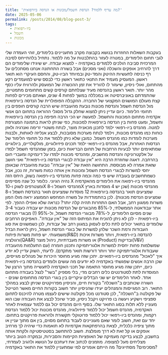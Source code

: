 ```yaml
---
title: 'מה עדיף ללמוד? הנדסת חשמל/מכונות או הנדסה ביורפואית?'
date: 2025-05-06
permalink: /posts/2014/08/blog-post-3/
tags:
  - ביו-רפואית
  - חשמל
  - מכונות
---
```


בעקבות השאלות החוזרות בנושא בקבוצה מקרב מתעניינים בלימודים, זוהי העמדה שלי לגבי תחום הלימודים, במטרה לעזור בהתלבטות על מה ללמוד.
נתחיל בלהתייחס לסיבה המרכזית סביבה הולכים ללמודים באקדמיה - למצוא עבודה. יש שיגידו שלימודים הם דרך להרחיב אופקים והשכלה (ואני מסכים) אבל בשורה התחתונה אנחנו מסתכלים על רף כניסה לתעשיות ההיטק והמד-טק ובמיוחד הביו-טק, והחסם העיקרי הוא תואר ראשון.
המעסיק מעמיד את התנאי כתואר ראשון כדי לבסס שיש למועמדים רקע מהתחום, ואולי ניסיון, שיעזור לו להוריד את זמן ההכשרה של המועסק ולהרוויח עליו כסף מהר יותר. תואר ראשון בהנדסה מעיד שצלחתם קורסים קשים מתחומים מתמטיים, שהתמדתם באוניברסיטה או במכללה במשך לפחות 4 שנים, ושאתם מכירים לפחות קצת מעולם המושגים המקצועי של החברה.
ההקבלה הפופולרית של הנדסה ביורפואית מול הנדסת חשמל והנדסת מכונות נובעת מהעובדה שיש הרבה קורסים חופפים בין תחומי הלימוד. כיום עדיין ניתן למצוא שחלק גדול מסגלי ההוראה בתחום הם אנשי אקדמיה מתחום המכונות והחשמל. למעשה יש הכי הרבה חפיפה בין הנדסה ביורפואית וחשמל, ומעט פחות בין הנדסה ביורפואית למכונות, כפי שניתן לראות בתמונה המצורפת למטה. מהנדס ביו-רפואי ילמד לתכנן מכאנית מוצר, לנתח משטרי זרימה ואנרגיה ולאזן כוחות כמו מהנדס מכונות, וילמד לנתח מערכות מסובכות, לבצע אנליזה לאותות, ולבנות מערכות לומדות כמו מהנדס חשמל. כמובן שלא ניתן ללמוד את כל תחומי הלימוד של הנדסות האחרות, אבל מהנדס ביו-רפואי ילמד תכנים פיזיולוגיים, מולקולריים, ביולוגיים שמתאימים יותר לבעיות הרחבות של תחום הבריאות כיום, בזמן שמהנדסי חשמל ילמדו על אלקטרוניקה והנדסת מחשבים, ומהנדסי מכונות ילמדו על דינמיקה ומעברי חום בהרחבה.
דאגה שחוזרת הרבה היא "אין עבודה לבוגרי הנדסה ביו-רפואית" ואני חושב שזאת אמרה לא מבוססת. התחושה הזאת של "אין עבודה" נובעת מהעובדה שבאופן יחסי למשרות לבוגרי הנדסת חשמל ומכונות אין אותה כמות משרות, זה נכון, אבל כשמתחשבים בעובדה שיש פי כמה וכמה *פחות* מהנדסי ביו-רפואה בשוק, היחס הזה נהיה הגיוני. כלומר כל שנה מסיימים X מהנדסי ביו-רפואה את הלימודים מהאקדמיה ומצטרפים לשוק ו-10X מהנדסי חשמל ו-8X מהנדסי מכונות (שכן יש 4 מוסדות בארץ שמציעים תואר בהנדסה ביורפואית 12 מוסדות שמציעים תואר בהנדסת חשמל ו-8 שמציעים הנדסת מכונות). לכן בהתמודדות על משרה המחפש הממוצע יראה מולו המון משרות ממגוון רחב, אבל האם התחרות תהיה קלה יותר? כנראה שלא ואפילו ההפך.
לפי אתר עבודאטה הממשלתי, ל-85% מהבוגרים של הנדסת מכונות יש עבודה כעבור 3-4 שנים מסיום הלימודים, ל-78% מבוגרי הנדסת חשמל, ול-95% (!) מבוגרי הנדסה ביו-רפואית - לכן לא ניתן להוכיח את המיתוס הזה של "אין עבודה".
האפיקים הרחבים שלומדים בתואר יכולים לתת כלים לעסוק במגוון רחב של עבודות, לכן כשמשווים את סוג העבודות ורמת השכר שלהן למשרות של בוגרי הנדסת חשמל, ניתן לראות הבדל משמעותי. יש פחות משרות פיתוח(R&D) להנדסה ביו-רפואית, ויותר משרות איכות ורגולציה(QA&R) או משרות מעבדתיות, ניהול מוצר (Product) ובדיקות(V&V) שמשלמות פחות יחסית למשרות אלגוריתמיקה ותכנון חומרה (עם התעלמות מהעובדה שעבודות אלגוריתמיקה יותר ויותר דורשות תואר מתקדם).
לדעתי, השוק עדיין לא יודע איך "לאכול" מהנדסים ביו-רפואיים. יתכן שזה מגיע מחוסר היכרות של מנהלים מגייסים, שכן הרבה אנשים שפגשתי באקדמיה לא יודעים מה עושים ולומדים בהנדסה ביו-רפואית כיום, ייתכן שזה מגיע מחוסר התאמה של תכני האקדמיה לתעשייה מתוך הרצון של המוסדות לתת לסטודנטים כלים רחבים מדי, בלי מספיק "בשר" לנצל בעבודה מתחום אחד.
לאחר הלימודים יש שני הבדלים עיקריים בין בוגרי הנדסה מתחומים שונים - השורה שכותבים ב"השכלה" בקורות חיים, והניסיון מפרויקטים שניתן לבצע במהלך התואר. רוב המגייסות והמנהלים יעידו שהניסיון יותר חשוב בקורות החיים מאשר הטייטל של פקולטה ב"השכלה", לכן סטודנט מכל פקולטה שישים לעצמו מטרה להיכנס לתחום ספציפי וישקיע ויעשה בו פרויקט ויקבל ניסיון, סביר שיוכל לבצע את העבודה שבו הוא מעוניין ללא תלות בסוג התואר שלו. בסוף היום מהנדס יכול גם ללמוד עצמאית לאחר האקדמיה, מהנדס חשמל יכול ללמוד פיזיולוגיה, מהנדס מכונות יכול ללמוד הנדסת רקמות, ומהנדס ביו-רפואי יכול ללמוד פרוטוקלי תקשורת ולהראות פרויקטים בתחום.
יחד עם זאת, חשוב לומר שאם מעוניינים לעבוד בתחום מסוים, בין אם מתוך עניין או מתוך ציפיה כלכלית, לצאת בהרפתקאות אקדמיות לא תואמות כדי שיהיה לך מרחיב אופקים או קל זאת לא דרך מומלצת. חשוב להתחשב בסטטיסטיקה ולקחת אותה בחשבון, לבצע בדיקה מעמיקה של האופציות הקיימות והסבירות, ובמקרה הטוב ביותר מצליחים מעל למצופה.
מוזמנים לכתוב את דעתכם על הנושא ולהגיב לעמדתי, מסכימים? מסתייגים? מה הייתם אומרים למי שמתעניין ללמוד את התואר באקדמיה?